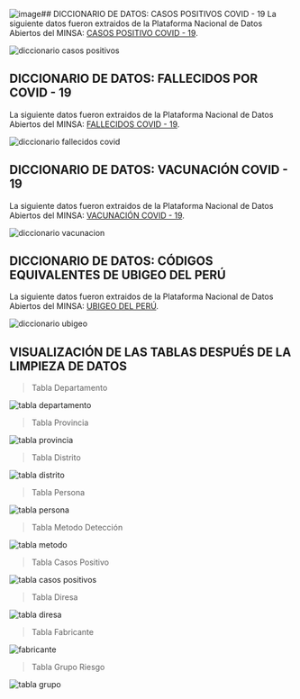 ![image](https://github.com/Renzo1818/Analisis-Datos-COVID19/assets/93232895/003efcda-e628-414c-ac5b-60e1bea008c2)## DICCIONARIO DE DATOS: CASOS POSITIVOS COVID - 19
La siguiente datos fueron extraidos de la Plataforma Nacional de Datos Abiertos del MINSA: [CASOS POSITIVO COVID - 19](https://www.datosabiertos.gob.pe/dataset/casos-positivos-por-covid-19-ministerio-de-salud-minsa).

![diccionario casos positivos](https://github.com/Renzo1818/Analisis-Datos-COVID19/assets/93232895/7ca0ceb0-8370-49c0-ba98-48daf6709e2e)

## DICCIONARIO DE DATOS: FALLECIDOS POR COVID - 19
La siguiente datos fueron extraidos de la Plataforma Nacional de Datos Abiertos del MINSA: [FALLECIDOS COVID - 19](https://www.datosabiertos.gob.pe/dataset/fallecidos-por-covid-19-ministerio-de-salud-minsa).

![diccionario fallecidos covid](https://github.com/Renzo1818/Analisis-Datos-COVID19/assets/93232895/4ad14e84-6525-41ab-aed0-617dc551da74)

## DICCIONARIO DE DATOS: VACUNACIÓN COVID - 19
La siguiente datos fueron extraidos de la Plataforma Nacional de Datos Abiertos del MINSA: [VACUNACIÓN COVID - 19](https://www.datosabiertos.gob.pe/dataset/vacunaci%C3%B3n-contra-covid-19-ministerio-de-salud-minsa).

![diccionario vacunacion](https://github.com/Renzo1818/Analisis-Datos-COVID19/assets/93232895/8980d8cf-a456-44ad-af77-dc07da6bd238)

## DICCIONARIO DE DATOS: CÓDIGOS EQUIVALENTES DE UBIGEO DEL PERÚ
La siguiente datos fueron extraidos de la Plataforma Nacional de Datos Abiertos del MINSA: [UBIGEO DEL PERÚ](https://www.datosabiertos.gob.pe/dataset/codigos-equivalentes-de-ubigeo-del-peru).

![diccionario ubigeo](https://github.com/Renzo1818/Analisis-Datos-COVID19/assets/93232895/9b527b6c-d5a2-49f9-9c24-dbe7ea4f0a9a)

## VISUALIZACIÓN DE LAS TABLAS DESPUÉS DE LA LIMPIEZA DE DATOS

> Tabla Departamento

![tabla departamento](https://github.com/Renzo1818/Analisis-Datos-COVID19/assets/93232895/cd963980-ebe1-47d3-b1b5-2f9cf6428c6a)


> Tabla Provincia

![tabla provincia](https://github.com/Renzo1818/Analisis-Datos-COVID19/assets/93232895/0a71d75a-1f70-47a2-bf27-1641ef227a34)


> Tabla Distrito

![tabla distrito](https://github.com/Renzo1818/Analisis-Datos-COVID19/assets/93232895/cf0f62c3-28c2-4ec9-abbf-8d2c713e0028)


> Tabla Persona

![tabla persona](https://github.com/Renzo1818/Analisis-Datos-COVID19/assets/93232895/c978b8da-e6e9-4951-a52b-97dbdee93baf)


> Tabla Metodo Detección

![tabla metodo](https://github.com/Renzo1818/Analisis-Datos-COVID19/assets/93232895/e8764b76-1491-4a6a-8b34-d65621f3e6dd)


> Tabla Casos Positivo

![tabla casos positivos](https://github.com/Renzo1818/Analisis-Datos-COVID19/assets/93232895/3097536a-a784-4b91-b13b-594768ecc23a)


> Tabla Diresa

![tabla diresa](https://github.com/Renzo1818/Analisis-Datos-COVID19/assets/93232895/144a5cad-aea2-4141-9ebd-e2f74aff6c75)


> Tabla Fabricante

![fabricante](https://github.com/Renzo1818/Analisis-Datos-COVID19/assets/93232895/d766b336-b2ef-4100-a0a6-eacd2db8ae7e)


> Tabla Grupo Riesgo

![tabla grupo](https://github.com/Renzo1818/Analisis-Datos-COVID19/assets/93232895/809bfea5-da9f-477f-9412-8897befc68c7)
